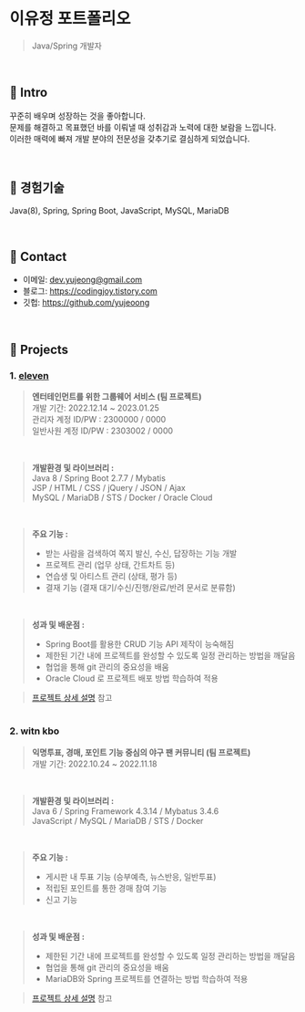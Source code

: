 # 이유정 포트폴리오
>Java/Spring 개발자

</br>

## :pushpin: Intro
꾸준히 배우며 성장하는 것을 좋아합니다.  
문제를 해결하고 목표했던 바를 이뤄낼 때 성취감과 노력에 대한 보람을 느낍니다.  
이러한 매력에 빠져 개발 분야의 전문성을 갖추기로 결심하게 되었습니다. 

</br>

## :pushpin: 경험기술
Java(8), Spring, Spring Boot, JavaScript, MySQL, MariaDB  

</br>

## :pushpin: Contact
- 이메일: dev.yujeong@gmail.com
- 블로그: https://codingjoy.tistory.com
- 깃헙: https://github.com/yujeoong

</br>

## :pushpin: Projects
### 1. [eleven](http://144.24.65.102/)
><b>엔터테인먼트를 위한 그룹웨어 서비스 (팀 프로젝트)</b>  
>개발 기간: 2022.12.14 ~ 2023.01.25  
>관리자 계정 ID/PW : 2300000 / 0000  
>일반사원 계정 ID/PW : 2303002 / 0000 

</br>

><b>개발환경 및 라이브러리 :</b>  
>Java 8 / Spring Boot 2.7.7 / Mybatis  
>JSP / HTML / CSS / jQuery / JSON / Ajax  
>MySQL / MariaDB / STS / Docker / Oracle Cloud  

</br>

><b>주요 기능 :</b> 
> - 받는 사람을 검색하여 쪽지 발신, 수신, 답장하는 기능 개발
> - 프로젝트 관리 (업무 상태, 간트차트 등)
> - 연습생 및 아티스트 관리 (상태, 평가 등)  
> - 결재 기능 (결재 대기/수신/진행/완료/반려 문서로 분류함)

</br>

><b>성과 및 배운점 :</b> 
> - Spring Boot를 활용한 CRUD 기능 API 제작이 능숙해짐
> - 제한된 기간 내에 프로젝트를 완성할 수 있도록 일정 관리하는 방법을 깨달음
> - 협업을 통해 git 관리의 중요성을 배움
> - Oracle Cloud 로 프로젝트 배포 방법 학습하여 적용

>[프로젝트 상세 설명](https://github.com/yujeoong/groupware) 참고  



#
### 2. witn kbo
><b>익명투표, 경매, 포인트 기능 중심의 야구 팬 커뮤니티 (팀 프로젝트)</b>  
>개발 기간: 2022.10.24 ~ 2022.11.18  

</br>

><b>개발환경 및 라이브러리 :</b>   
>Java 6 / Spring Framework 4.3.14 / Mybatus 3.4.6   
>JavaScript / MySQL / MariaDB / STS / Docker  

</br>

><b>주요 기능 :</b> 
> - 게시판 내 투표 기능 (승부예측, 뉴스반응, 일반투표) 
> - 적립된 포인트를 통한 경매 참여 기능  
> - 신고 기능


</br>

><b>성과 및 배운점 :</b> 
> - 제한된 기간 내에 프로젝트를 완성할 수 있도록 일정 관리하는 방법을 깨달음
> - 협업을 통해 git 관리의 중요성을 배움
> - MariaDB와 Spring 프로젝트를 연결하는 방법 학습하여 적용


>[프로젝트 상세 설명](https://github.com/yujeoong/community) 참고  
